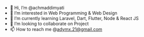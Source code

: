 - 👋 Hi, I’m @achmaddimyati
- 👀 I’m interested in Web Programming & Web Design
- 🌱 I’m currently learning Laravel, Dart, Flutter, Node & React JS
- 💞️ I’m looking to collaborate on Project 
- 📫 How to reach me @adymx.21@gmail.com

<!---Achmad Dimyati Notes--->
